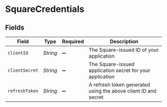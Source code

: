 # SquareCredentials


## Fields

| Field                                                          | Type                                                           | Required                                                       | Description                                                    |
| -------------------------------------------------------------- | -------------------------------------------------------------- | -------------------------------------------------------------- | -------------------------------------------------------------- |
| `clientId`                                                     | *String*                                                       | :heavy_minus_sign:                                             | The Square-issued ID of your application                       |
| `clientSecret`                                                 | *String*                                                       | :heavy_minus_sign:                                             | The Square-issued application secret for your application      |
| `refreshToken`                                                 | *String*                                                       | :heavy_minus_sign:                                             | A refresh token generated using the above client ID and secret |